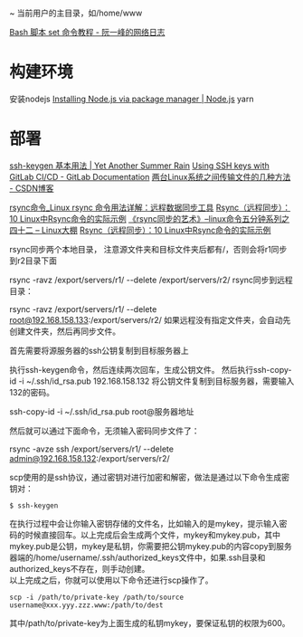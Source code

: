 
#
~ 当前用户的主目录，如/home/www

[Bash 脚本 set 命令教程 - 阮一峰的网络日志](http://www.ruanyifeng.com/blog/2017/11/bash-set.html)

# 构建环境
安装nodejs
[Installing Node.js via package manager | Node.js](https://nodejs.org/en/download/package-manager/)
yarn


# 部署
[ssh-keygen 基本用法 | Yet Another Summer Rain](https://www.liaohuqiu.net/cn/posts/ssh-keygen-abc/)
[Using SSH keys with GitLab CI/CD - GitLab Documentation](https://docs.gitlab.com/ee/ci/ssh_keys/README.html)
[两台Linux系统之间传输文件的几种方法 - CSDN博客](http://blog.csdn.net/gatieme/article/details/51673229)

[rsync命令_Linux rsync 命令用法详解：远程数据同步工具](http://man.linuxde.net/rsync)
[Rsync（远程同步）：10 Linux中Rsync命令的实际示例](https://www.howtoing.com/rsync-local-remote-file-synchronization-commands/)
[《rsync同步的艺术》–linux命令五分钟系列之四十二 – Linux大棚](http://roclinux.cn/?p=2643)
[Rsync（远程同步）：10 Linux中Rsync命令的实际示例](https://www.howtoing.com/rsync-local-remote-file-synchronization-commands/)

rsync同步两个本地目录， 注意源文件夹和目标文件夹后都有/，否则会将r1同步到r2目录下面

rsync -ravz /export/servers/r1/ --delete /export/servers/r2/
rsync同步到远程目录：

rsync -ravz /export/servers/r1/ --delete root@192.168.158.133:/export/servers/r2/
如果远程没有指定文件夹，会自动先创建文件夹，然后再同步文件。

首先需要将源服务器的ssh公钥复制到目标服务器上

执行ssh-keygen命令，然后连续两次回车，生成公钥文件。 然后执行ssh-copy-id -i ~/.ssh/id_rsa.pub 192.168.158.132 将公钥文件复制到目标服务器，需要输入132的密码。

ssh-copy-id -i ~/.ssh/id_rsa.pub root@服务器地址

然后就可以通过下面命令，无须输入密码同步文件了：

rsync -avze ssh /export/servers/r1/ --delete admin@192.168.158.132:/export/servers/r2/


scp使用的是ssh协议，通过密钥对进行加密和解密，做法是通过以下命令生成密钥对：

```
$ ssh-keygen
```

在执行过程中会让你输入密钥存储的文件名，比如输入的是mykey，提示输入密码的时候直接回车。以上完成后会生成两个文件，mykey和mykey.pub，其中mykey.pub是公钥，mykey是私钥，你需要把公钥mykey.pub的内容copy到服务器端的/home/username/.ssh/authorized_keys文件中，如果.ssh目录和authorized_keys不存在，则手动创建。  
以上完成之后，你就可以使用以下命令还进行scp操作了。

```
scp -i /path/to/private-key /path/to/source username@xxx.yyy.zzz.www:/path/to/dest
```

其中/path/to/private-key为上面生成的私钥mykey，要保证私钥的权限为600。

